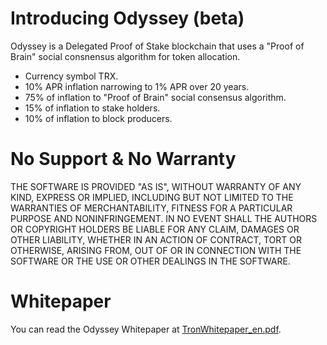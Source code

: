 # Introducing Odyssey (beta)

Odyssey is a Delegated Proof of Stake blockchain that uses a "Proof of Brain" social consnensus algorithm for token allocation.

  - Currency symbol TRX.
  - 10% APR inflation narrowing to 1% APR over 20 years.
  - 75% of inflation to "Proof of Brain" social consensus algorithm.
  - 15% of inflation to stake holders.
  - 10% of inflation to block producers.


# No Support & No Warranty

THE SOFTWARE IS PROVIDED "AS IS", WITHOUT WARRANTY OF ANY KIND, EXPRESS OR
IMPLIED, INCLUDING BUT NOT LIMITED TO THE WARRANTIES OF MERCHANTABILITY,
FITNESS FOR A PARTICULAR PURPOSE AND NONINFRINGEMENT. IN NO EVENT SHALL THE
AUTHORS OR COPYRIGHT HOLDERS BE LIABLE FOR ANY CLAIM, DAMAGES OR OTHER
LIABILITY, WHETHER IN AN ACTION OF CONTRACT, TORT OR OTHERWISE, ARISING
FROM, OUT OF OR IN CONNECTION WITH THE SOFTWARE OR THE USE OR OTHER DEALINGS
IN THE SOFTWARE.


# Whitepaper

You can read the Odyssey Whitepaper at [TronWhitepaper_en.pdf](https://github.com/tron-network/documents/blob/master/TronWhitepaper_en.pdf).
